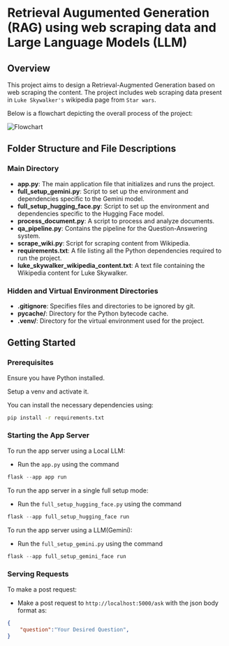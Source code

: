 # Retrieval Augumented Generation (RAG) using web scraping data and Large Language Models (LLM)

## Overview
This project aims to design a Retrieval-Augmented Generation based on web scraping the content.
The project includes web scraping data present in `Luke Skywalker's` wikipedia page from `Star wars`.

Below is a flowchart depicting the overall process of the project:

![Flowchart](images/Flowchart.png')

## Folder Structure and File Descriptions
### Main Directory

- **app.py**: The main application file that initializes and runs the project.
- **full_setup_gemini.py**: Script to set up the environment and dependencies specific to the Gemini model.
- **full_setup_hugging_face.py**: Script to set up the environment and dependencies specific to the Hugging Face model.
- **process_document.py**: A script to process and analyze documents.
- **qa_pipeline.py**: Contains the pipeline for the Question-Answering system.
- **scrape_wiki.py**: Script for scraping content from Wikipedia.
- **requirements.txt**: A file listing all the Python dependencies required to run the project.
- **luke_skywalker_wikipedia_content.txt**: A text file containing the Wikipedia content for Luke Skywalker.

### Hidden and Virtual Environment Directories

- **.gitignore**: Specifies files and directories to be ignored by git.
- **__pycache__/**: Directory for the Python bytecode cache.
- **.venv/**: Directory for the virtual environment used for the project.

## Getting Started

### Prerequisites

Ensure you have Python installed.

Setup a venv and activate it.

You can install the necessary dependencies using:

```bash
pip install -r requirements.txt
```

### Starting the App Server
To run the app server using a Local LLM:
-  Run the `app.py` using the command 
```python 
flask --app app run 
```

To run the app server in a single full setup mode:
-  Run the `full_setup_hugging_face.py` using the command 
```python 
flask --app full_setup_hugging_face run 
```
To run the app server using a LLM(Gemini):
-  Run the `full_setup_gemini.py` using the command 
```python 
flask --app full_setup_gemini_face run 
```
### Serving Requests 
To make a post request:
- Make a post request to `http://localhost:5000/ask` with the json body format as:
```json
{
    "question":"Your Desired Question",
}

```
